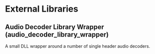 # External Libraries
## Audio Decoder Library Wrapper (audio_decoder_library_wrapper)
A small DLL wrapper around a number of single header audio decoders.